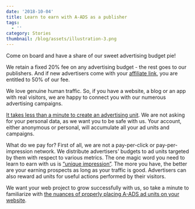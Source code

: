 ```yaml
---
date: '2018-10-04'
title: Learn to earn with A-ADS as a publisher
tags:
  - ''
category: Stories
thumbnail: /blog/assets/illustration-3.png
---
```

Come on board and have a share of our sweet advertising budget pie! 

We retain a fixed 20% fee on any advertising budget - the rest goes to our publishers. And if new advertisers come with your [affiliate link](https://a-ads.com/blog/2018-10-04-become-our-affiliate-partner-and-take-50-of-our-fees/), you are entitled to 50% of our fee. 

We love genuine human traffic. So, if you have a website, a blog or an app with real visitors, we are happy to connect you with our numerous advertising campaigns. 

[It takes less than a minute to create an advertising unit](https://a-ads.com/ad_units/new). We are not asking for your personal data, as we want you to be safe with us. Your account, either anonymous or personal, will accumulate all your ad units and campaigns.

What do we pay for? First of all, we are not a pay-per-click or pay-per-impression network. We distribute advertisers' budgets to ad units targeted by them with respect to various metrics. The one magic word you need to learn to earn with us is [“unique impression”](https://a-ads.com/blog/2018-10-04-counting-unique-impressions/). The more you have, the better are your earning prospects as long as your traffic is good. Advertisers can also reward ad units for useful actions performed by their visitors.

We want your web project to grow successfully with us, so take a minute to familiarize with [the nuances of properly placing A-ADS ad units on your website](https://a-ads.com/blog/2019-06-17-how-to-place-an-ad-unit-code-correctly/).
